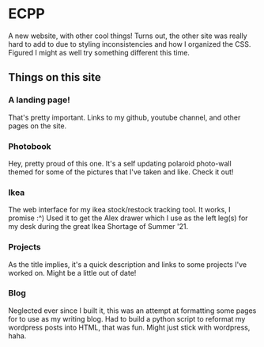 # ECPP
A new website, with other cool things!
Turns out, the other site was really hard to add to due to styling inconsistencies and how I organized the CSS. Figured I might as well try something different this time.

## Things on this site
### A landing page! 
That's pretty important. Links to my github, youtube channel, and other pages on the site.

### Photobook
Hey, pretty proud of this one. It's a self updating polaroid photo-wall themed for some of the pictures that I've taken and like. Check it out!

### Ikea
The web interface for my ikea stock/restock tracking tool. It works, I promise :^) Used it to get the Alex drawer which I use as the left leg(s) for my desk during the great Ikea Shortage of Summer '21.

### Projects
As the title implies, it's a quick description and links to some projects I've worked on. Might be a little out of date!

### Blog
Neglected ever since I built it, this was an attempt at formatting some pages for to use as my writing blog. Had to build a python script to reformat my wordpress posts into HTML, that was fun. Might just stick with wordpress, haha.
